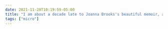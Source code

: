 ```yaml
---
date: 2021-11-28T10:19:59-05:00
title: "I am about a decade late to Joanna Brooks's beautiful memoir, and I know I wouldn't have appreciated it fully in 2012, but I am so, so glad to be reading it now."
tags: ["micro"]
---
```

